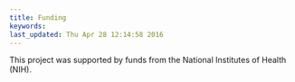 ```yaml
---
title: Funding
keywords: 
last_updated: Thu Apr 28 12:14:58 2016
---
```


This project was supported by funds from the National Institutes of Health (NIH).

